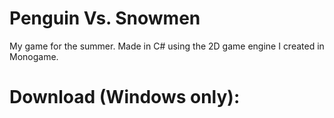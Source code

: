 # Penguin Vs. Snowmen
My game for the summer. Made in C# using the 2D game engine I created in Monogame.



# Download (Windows only): 
